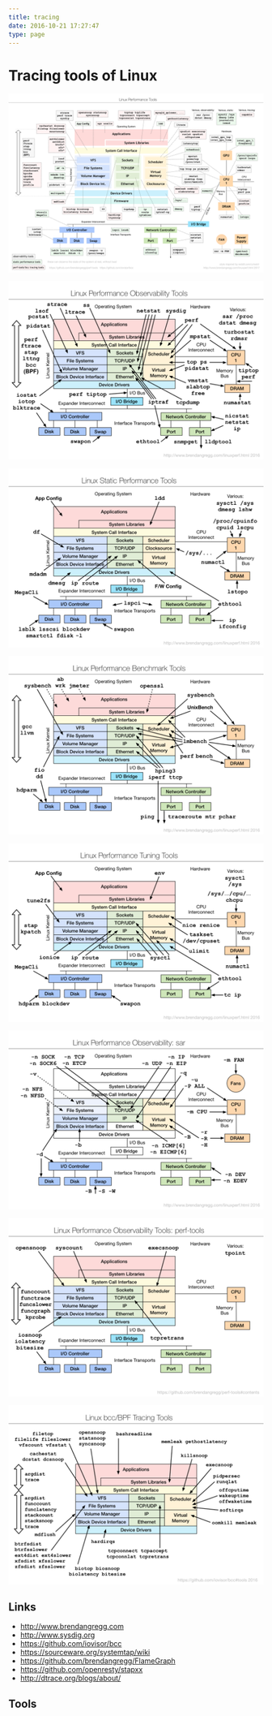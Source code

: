```yaml
---
title: tracing
date: 2016-10-21 17:27:47
type: page
---
```


# Tracing tools of Linux

![](/images/linux_perf_tools_full.png)

![](/images/14770421314697.png)

![](/images/14770421384424.png)

![](/images/14770421460365.png)

![](/images/14770421514060.png)

![](/images/14770421583345.png)

![](/images/14770421636595.png)

![](/images/14770421697329.png)

## Links

- http://www.brendangregg.com
- http://www.sysdig.org
- https://github.com/iovisor/bcc
- https://sourceware.org/systemtap/wiki
- https://github.com/brendangregg/FlameGraph
- https://github.com/openresty/stapxx
- http://dtrace.org/blogs/about/

## Tools

